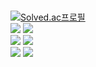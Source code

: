 <br>[![Solved.ac프로필](http://mazassumnida.wtf/api/mini/generate_badge?boj=establers)](https://solved.ac/establers)</br>
<img src="https://img.shields.io/badge/Linux-FCC624?style=flat&logo=Linux&logoColor=white"> 
<img src="https://img.shields.io/badge/ROS-22314E?style=flat&logo=ROS&logoColor=white"/> 
<br> 
<img src="https://img.shields.io/badge/Arduino-00979D?style=flat&logo=Arduino&logoColor=white"/>
<img src="https://img.shields.io/badge/STMicroelectronics-03234B?style=flat&logo=STMicroelectronics&logoColor=white"/>
</br>
<img src="https://img.shields.io/badge/C-A8B9CC?style=flat&logo=C&logoColor=white"/>
<img src="https://img.shields.io/badge/Python-3776AB?style=flat&logo=Python&logoColor=white"/> 


